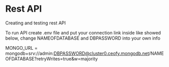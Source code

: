 # Rest API
 Creating and testing rest API

To run API create .env file and put your connection link inside like showed below, change NAMEOFDATABASE and DBPASSWORD into your own info

MONGO_URL = mongodb+srv://admin:DBPASSWORD@cluster0.ceofy.mongodb.net/NAMEOFDATABASE?retryWrites=true&w=majority
